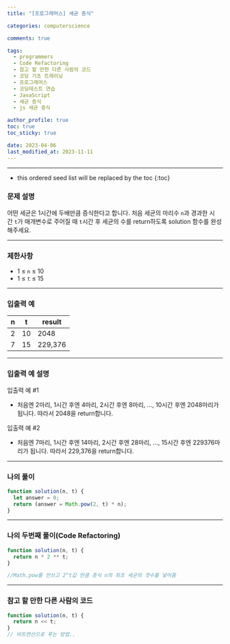 ```yaml
---
title: "[프로그래머스] 세균 증식"

categories: computerscience

comments: true

tags:
  - programmers
  - Code Refactoring
  - 참고 할 만한 다른 사람의 코드
  - 코딩 기초 트레이닝
  - 프로그래머스
  - 코딩테스트 연습
  - JavaScript
  - 세균 증식
  - js 세균 증식

author_profile: true
toc: true
toc_sticky: true

date: 2023-04-06
last_modified_at: 2023-11-11
---
```


---

<!-- prettier-ignore -->
* this ordered seed list will be replaced by the toc 
{:toc}

### 문제 설명

어떤 세균은 1시간에 두배만큼 증식한다고 합니다. 처음 세균의 마리수 `n`과 경과한 시간 `t`가 매개변수로 주어질 때 `t`시간 후 세균의 수를 return하도록 solution 함수를 완성해주세요.

---

### 제한사항

- 1 ≤ `n` ≤ 10
- 1 ≤ `t` ≤ 15

---

### 입출력 예

| n   | t   | result  |
| --- | --- | ------- |
| 2   | 10  | 2048    |
| 7   | 15  | 229,376 |

---

### 입출력 예 설명

입출력 예 #1

- 처음엔 2마리, 1시간 후엔 4마리, 2시간 후엔 8마리, ..., 10시간 후엔 2048마리가 됩니다. 따라서 2048을 return합니다.

입출력 예 #2

- 처음엔 7마리, 1시간 후엔 14마리, 2시간 후엔 28마리, ..., 15시간 후엔 229376마리가 됩니다. 따라서 229,376을 return합니다.

---

### 나의 풀이

```jsx
function solution(n, t) {
  let answer = 0;
  return (answer = Math.pow(2, t) * n);
}
```

---

### 나의 두번째 풀이(Code Refactoring)

```jsx
function solution(n, t) {
  return n * 2 ** t;
}

//Math.pow를 안쓰고 2^t값 만큼 증식 n의 최초 세균의 갯수를 넣어줌
```

---

### 참고 할 만한 다른 사람의 코드

```jsx
function solution(n, t) {
  return n << t;
}
// 비트연산으로 푸는 방법..
```
